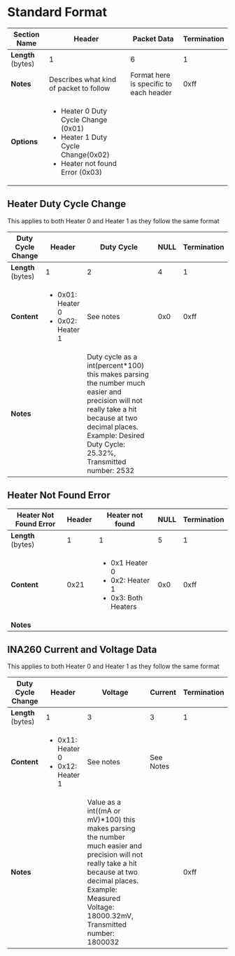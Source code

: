 # Standard Format


| **Section Name** | Header | Packet Data | Termination |
| --- | --- | ---| ---|
| **Length** (bytes) | 1 | 6 | 1
| **Notes** | Describes what kind of packet to follow | Format here is specific to each header | 0xff
| **Options** | <ul><li>Heater 0 Duty Cycle Change (0x01)</li><li>Heater 1 Duty Cycle Change(0x02)</li><li>Heater not found Error (0x03)</ul> | |

## Heater Duty Cycle Change
This applies to both Heater 0 and Heater 1 as they follow the same format 

| **Duty Cycle Change** | Header | Duty Cycle | NULL | Termination
| --- | --- | ---| ---| ---|
| **Length** (bytes) | 1 | 2 | 4| 1
| **Content** | <ul><li>0x01: Heater 0</li><li>0x02: Heater 1</li> | See notes | 0x0 | 0xff
| **Notes** |  | Duty cycle as a int(percent*100) this makes parsing the number much easier and precision will not really take a hit because at two decimal places. Example: Desired Duty Cycle: 25.32%, Transmitted number: 2532   | 


## Heater Not Found Error
| **Heater Not Found Error** | Header | Heater not found | NULL | Termination |
| --- | --- | ---| ---| ---|
| **Length** (bytes) | 1 | 1 | 5| 1| 
| **Content** | 0x21 | <ul><li>0x1 Heater 0</li><li> 0x2: Heater 1</li><li>0x3: Both Heaters</li></ul> | 0x0 | 0xff
| **Notes** |  |  | 

## INA260 Current and Voltage Data
This applies to both Heater 0 and Heater 1 as they follow the same format

| **Duty Cycle Change** | Header | Voltage | Current | Termination
| --- | --- | ---| ---| ---|
| **Length** (bytes) | 1 | 3 | 3 | 1 |
| **Content** | <ul><li>0x11: Heater 0</li><li>0x12: Heater 1</li></ul> | See notes | See Notes | 
| **Notes** |  | Value as a int((mA or mV)*100) this makes parsing the number much easier and precision will not really take a hit because at two decimal places. Example: Measured Voltage: 18000.32mV, Transmitted number: 1800032   | |  0xff |

